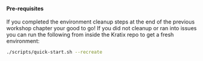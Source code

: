 #### Pre-requisites

If you completed the environment cleanup steps at the end of the previous 
workshop chapter your good to go! If you did not cleanup or ran into issues you 
can run the following from inside the Kratix repo to get a fresh environment:

```bash
./scripts/quick-start.sh --recreate
```
